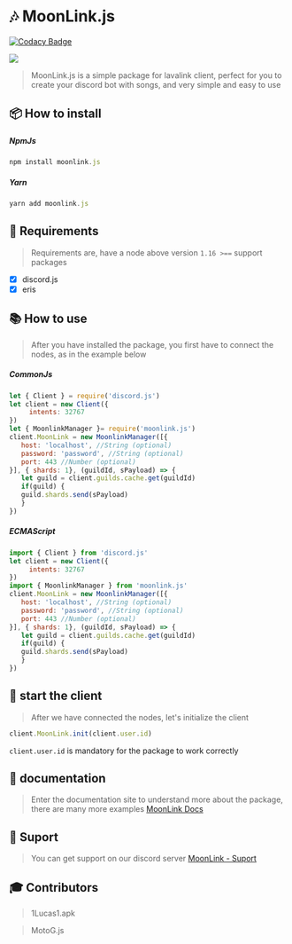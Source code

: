# 🎶 MoonLink.js

[![Codacy Badge](https://api.codacy.com/project/badge/Grade/4f5d3bd6872941958eab39971c0c0d99)](https://app.codacy.com/gh/1Lucas1apk/moonlink.js?utm_source=github.com&utm_medium=referral&utm_content=1Lucas1apk/moonlink.js&utm_campaign=Badge_Grade_Settings)

<img src='https://media.discordapp.net/attachments/960186492653813862/978653257180254258/IMG_20220523_203520.png'></img>

> MoonLink.js is a simple package for lavalink client, perfect for you to create your discord bot with songs, and very simple and easy to use
## 📦 How to install
##### NpmJs
```js
npm install moonlink.js
```
##### Yarn
```js
yarn add moonlink.js
```
## 🎲 Requirements
> Requirements are, have a node above version `1.16 >==`
support packages
- [x] discord.js
- [x] eris

## 📚 How to use
> After you have installed the package, you first have to connect the nodes, as in the example below
##### CommonJs
```js
let { Client } = require('discord.js')
let client = new Client({
     intents: 32767
})
let { MoonlinkManager }= require('moonlink.js')
client.MoonLink = new MoonlinkManager([{
   host: 'localhost', //String (optional)
   password: 'password', //String (optional)
   port: 443 //Number (optional)
}], { shards: 1}, (guildId, sPayload) => {
   let guild = client.guilds.cache.get(guildId)
   if(guild) {
   guild.shards.send(sPayload)
   }
})
```
##### ECMAScript
```js
import { Client } from 'discord.js'
let client = new Client({
     intents: 32767
})
import { MoonlinkManager } from 'moonlink.js'
client.MoonLink = new MoonlinkManager([{
   host: 'localhost', //String (optional)
   password: 'password', //String (optional)
   port: 443 //Number (optional)
}], { shards: 1}, (guildId, sPayload) => {
   let guild = client.guilds.cache.get(guildId)
   if(guild) {
   guild.shards.send(sPayload)
   }
})
```
## 🐌 start the client 
> After we have connected the nodes, let's initialize the client 
```js
client.MoonLink.init(client.user.id)
```
`client.user.id` is mandatory for the package to work correctly 
## 📖 documentation 
> Enter the documentation site to understand more about the package, there are many more examples 
[MoonLink Docs](https://moonlinkjs.tk)
## 🎨 Suport 
> You can get support on our discord server 
[MoonLink - Suport](https://discord.gg/Gv8uxApUUY)
## 🎓 Contributors 
> 1Lucas1.apk

> MotoG.js

